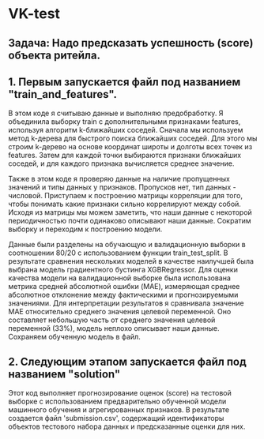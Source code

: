 # VK-test
## Задача: Надо предсказать успешность (score) объекта ритейла. 

## 1. Первым запускается файл под названием "train_and_features".

В этом коде я считываю данные и выполняю предобработку. Я объединила выборку train с дополнительными признаками features, используя алгоритм k-ближайших соседей. Сначала мы используем метод k-дерева для быстрого поиска ближайших соседей. Для этого мы строим k-дерево на основе координат широты и долготы всех точек из features. Затем для каждой точки выбираются признаки ближайших соседей, и для каждого признака вычисляется среднее значение. 

Также в этом коде я проверяю данные на наличие пропущенных значений и типы данных у признаков. Пропусков нет, тип данных - числовой. Приступаем к построению матрицы корреляции для того, чтобы понимать какие признаки сильно коррелируют между собой. Исходя из матрицы мы можем заметить, что наши данные с некоторой периодичностью почти одинаково описывают наши данные. Сократим выборку и переходим к построению модели.

Данные были разделены на обучающую и валидационную выборки в соотношении 80/20 с использованием функции train_test_split. В результате сравнения нескольких моделей в качестве наилучшей была выбрана модель градиентного бустинга XGBRegressor.
Для оценки качества модели на валидационной выборке была использована метрика средней абсолютной ошибки (MAE), измеряющая среднее абсолютное отклонение между фактическими и прогнозируемыми значениями. Для интерпретации результатов я сравнивала значение MAE относительно среднего значения целевой переменной. Оно составляет небольшую часть от среднего значения целевой переменной (33%), модель неплохо описывает наши данные. Сохраняем обученную модель в файл.

## 2. Следующим этапом запускается файл под названием "solution"

Этот код выполняет прогнозирование оценок (score) на тестовой выборке с использованием предварительно обученной модели машинного обучения и агрегированных признаков.
В результате создается файл 'submission.csv', содержащий идентификаторы объектов тестового набора данных и предсказанные оценки для них. 

